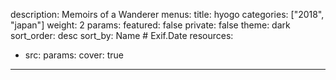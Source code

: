 description: Memoirs of a Wanderer
menus: 
title: hyogo
categories: ["2018", "japan"]
weight: 2
params:
  featured: false
  private: false
  theme: dark
  sort_order: desc
  sort_by: Name # Exif.Date
resources:
  - src: 
    params:
      cover: true
---
